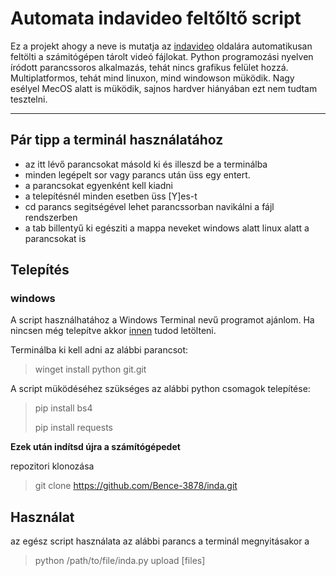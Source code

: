 # Automata indavideo feltőltő script
Ez a projekt ahogy a neve is mutatja az [indavideo](https://indavideo.hu/) oldalára automatikusan feltölti a számitógépen tárolt videó fájlokat. Python programozási nyelven íródott parancssoros alkalmazás, tehát nincs grafikus felület hozzá. Multiplatformos, tehát mind linuxon, mind windowson müködik. Nagy esélyel MecOS alatt is müködik, sajnos hardver hiányában ezt nem tudtam tesztelni.

---
## Pár tipp a terminál használatához
- az itt lévő parancsokat másold ki és illeszd be a terminálba
- minden legépelt sor vagy parancs után üss egy entert.
- a parancsokat egyenként kell kiadni
- a telepítésnél minden esetben üss [Y]es-t
- cd parancs segitségével lehet parancssorban navikálni a fájl rendszerben
- a tab billentyű ki egésziti a mappa neveket windows alatt linux alatt a parancsokat is

## Telepítés
### windows
A script használhatához a Windows Terminal nevű programot ajánlom. Ha nincsen még telepítve akkor [innen](https://apps.microsoft.com/detail/9N0DX20HK701?hl=neutral&gl=HU&ocid=pdpshare) tudod letölteni.

Terminálba ki kell adni az alábbi parancsot:
> winget install python git.git

A script müködéséhez szükséges az alábbi python csomagok telepítése:
> pip install bs4
> 
> pip install requests


**Ezek után indítsd újra a számítógépedet**



repozitori klonozása
> git clone https://github.com/Bence-3878/inda.git

## Használat

az egész script használata az alábbi parancs
a terminál megnyitásakor a

> python /path/to/file/inda.py upload [files]


